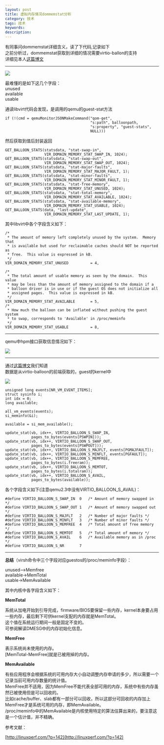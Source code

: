```yaml
---
layout: post
title: 虚拟内存情况dommemstat分析
category: 技术
tags: 技术
keywords:
description: 
---
```


有同事问dommemstat详细含义，读了下代码,记录如下  
之前分析过，dommemstat获取到详细的情况需要virtio-ballon的支持  
详细见本人[这篇博文](www.hanbaoying.com/2017/03/20/Virtio-Balloon.html) 


----------

![](https://i.imgur.com/HnxilOk.png)


最难懂的是如下这几个字段：  
unused  
available  
usable  


通读libvirt代码会发现，是调用的qemu的guest-stat方法

    if (!(cmd = qemuMonitorJSONMakeCommand("qom-get",
                                           "s:path", balloonpath,
                                           "s:property", "guest-stats",
                                           NULL)))
                                           
然后获取到值后封装返回


    GET_BALLOON_STATS(statsdata, "stat-swap-in",
                      VIR_DOMAIN_MEMORY_STAT_SWAP_IN, 1024);
    GET_BALLOON_STATS(statsdata, "stat-swap-out",
                      VIR_DOMAIN_MEMORY_STAT_SWAP_OUT, 1024);
    GET_BALLOON_STATS(statsdata, "stat-major-faults",
                      VIR_DOMAIN_MEMORY_STAT_MAJOR_FAULT, 1);
    GET_BALLOON_STATS(statsdata, "stat-minor-faults",
                      VIR_DOMAIN_MEMORY_STAT_MINOR_FAULT, 1);
    GET_BALLOON_STATS(statsdata, "stat-free-memory",
                      VIR_DOMAIN_MEMORY_STAT_UNUSED, 1024);
    GET_BALLOON_STATS(statsdata, "stat-total-memory",
                      VIR_DOMAIN_MEMORY_STAT_AVAILABLE, 1024);
    GET_BALLOON_STATS(statsdata, "stat-available-memory",
                      VIR_DOMAIN_MEMORY_STAT_USABLE, 1024);
    GET_BALLOON_STATS(data, "last-update",
                      VIR_DOMAIN_MEMORY_STAT_LAST_UPDATE, 1);
                      
其中libvirt中各个字段含义如下：

    /*
     * The amount of memory left completely unused by the system.  Memory that
     * is available but used for reclaimable caches should NOT be reported as
     * free.  This value is expressed in kB.
     */
    VIR_DOMAIN_MEMORY_STAT_UNUSED          = 4,

    /*
     * The total amount of usable memory as seen by the domain.  This value
     * may be less than the amount of memory assigned to the domain if a
     * balloon driver is in use or if the guest OS does not initialize all
     * assigned pages.  This value is expressed in kB.
     */
    VIR_DOMAIN_MEMORY_STAT_AVAILABLE       = 5,
    /*
     * How much the balloon can be inflated without pushing the guest system
     * to swap, corresponds to 'Available' in /proc/meminfo
     */
    VIR_DOMAIN_MEMORY_STAT_USABLE          = 8,


----------

qemu中hpm接口获取信息情况如下：  

![](https://i.imgur.com/IEF6WXv.png)

----------

通过[这篇博文](www.hanbaoying.com/2017/03/20/Virtio-Balloon.html)我们知道  
数据是从virtio-balloon的前端获取的，guest的kernel中

![](https://i.imgur.com/qQiAijP.png)

	unsigned long events[NR_VM_EVENT_ITEMS];
	struct sysinfo i;
	int idx = 0;
	long available;

	all_vm_events(events);
	si_meminfo(&i);

	available = si_mem_available();

	update_stat(vb, idx++, VIRTIO_BALLOON_S_SWAP_IN,
				pages_to_bytes(events[PSWPIN]));
	update_stat(vb, idx++, VIRTIO_BALLOON_S_SWAP_OUT,
				pages_to_bytes(events[PSWPOUT]));
	update_stat(vb, idx++, VIRTIO_BALLOON_S_MAJFLT, events[PGMAJFAULT]);
	update_stat(vb, idx++, VIRTIO_BALLOON_S_MINFLT, events[PGFAULT]);
	update_stat(vb, idx++, VIRTIO_BALLOON_S_MEMFREE,
				pages_to_bytes(i.freeram));
	update_stat(vb, idx++, VIRTIO_BALLOON_S_MEMTOT,
				pages_to_bytes(i.totalram));
	update_stat(vb, idx++, VIRTIO_BALLOON_S_AVAIL,
				pages_to_bytes(available));


各个字段含义如下(注意qemu2.3中没有VIRTIO_BALLOON_S_AVAIL)：  

	#define VIRTIO_BALLOON_S_SWAP_IN  0   /* Amount of memory swapped in */
	#define VIRTIO_BALLOON_S_SWAP_OUT 1   /* Amount of memory swapped out */
	#define VIRTIO_BALLOON_S_MAJFLT   2   /* Number of major faults */
	#define VIRTIO_BALLOON_S_MINFLT   3   /* Number of minor faults */
	#define VIRTIO_BALLOON_S_MEMFREE  4   /* Total amount of free memory */
	#define VIRTIO_BALLOON_S_MEMTOT   5   /* Total amount of memory */
	#define VIRTIO_BALLOON_S_AVAIL    6   /* Available memory as in /proc */
	#define VIRTIO_BALLOON_S_NR       7



----------

**总结**（virsh命令中三个字段对应guestos的/proc/meminfo字段）：  

unused——>Memfree  
available->MemTotal  
usable->MemAvailable  


其中内核中各字段含义如下：  

**MemTotal**

系统从加电开始到引导完成，firmware/BIOS要保留一些内存，kernel本身要占用一些内存，最后剩下可供kernel支配的内存就是MemTotal。  
这个值在系统运行期间一般是固定不变的。  
可参阅解读DMESG中的内存初始化信息。

**MemFree**

表示系统尚未使用的内存。  
[MemTotal-MemFree]就是已被用掉的内存。

**MemAvailable**

有些应用程序会根据系统的可用内存大小自动调整内存申请的多少，所以需要一个记录当前可用内存数量的统计值。  
MemFree并不适用，因为MemFree不能代表全部可用的内存，系统中有些内存虽然已被使用但是可以回收的。  
比如cache/buffer、slab都有一部分可以回收，所以这部分可回收的内存加上MemFree才是系统可用的内存，即MemAvailable。  
/proc/meminfo中的MemAvailable是内核使用特定的算法估算出来的，要注意这是一个估计值，并不精确。



参考文献：

[http://linuxperf.com/?p=142](http://linuxperf.com/?p=142)